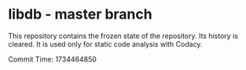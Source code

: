 # libdb - master branch

This repository contains the frozen state of the repository.
Its history is cleared. It is used only for static code
analysis with Codacy.

Commit Time: 1734464850